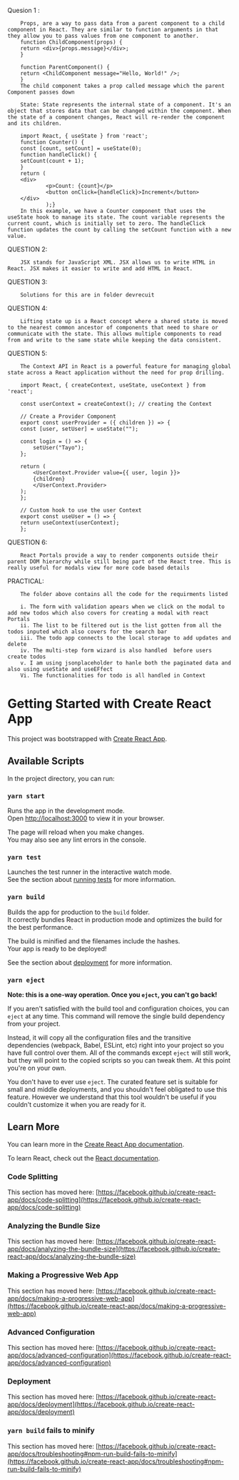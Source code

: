 
Quesion 1 :

        Props, are a way to pass data from a parent component to a child component in React. They are similar to function arguments in that they allow you to pass values from one component to another.
        function ChildComponent(props) {
        return <div>{props.message}</div>;
        }

        function ParentComponent() {
        return <ChildComponent message="Hello, World!" />;
        }
        The child component takes a prop called message which the parent Component passes down

        State: State represents the internal state of a component. It's an object that stores data that can be changed within the component. When the state of a component changes, React will re-render the component and its children.

        import React, { useState } from 'react';
        function Counter() {
        const [count, setCount] = useState(0);
        function handleClick() {
        setCount(count + 1);
        }
        return (
        <div>
                <p>Count: {count}</p>
                <button onClick={handleClick}>Increment</button>
        </div>
                );}
        In this example, we have a Counter component that uses the useState hook to manage its state. The count variable represents the current count, which is initially set to zero. The handleClick function updates the count by calling the setCount function with a new value.

QUESTION 2:

        JSX stands for JavaScript XML. JSX allows us to write HTML in React. JSX makes it easier to write and add HTML in React.

QUESTION 3:

        Solutions for this are in folder devrecuit

QUESTION 4:

        Lifting state up is a React concept where a shared state is moved to the nearest common ancestor of components that need to share or communicate with the state. This allows multiple components to read from and write to the same state while keeping the data consistent.

QUESTION 5:

        The Context API in React is a powerful feature for managing global state across a React application without the need for prop drilling.

        import React, { createContext, useState, useContext } from 'react';

        const userContext = createContext(); // creating the Context

        // Create a Provider Component
        export const userProvider = ({ children }) => {
        const [user, setUser] = useState("");

        const login = () => {
            setUser("Tayo");
        };

        return (
            <UserContext.Provider value={{ user, login }}>
            {children}
            </UserContext.Provider>
        );
        };

        // Custom hook to use the user Context
        export const useUser = () => {
        return useContext(userContext);
        };

QUESTION 6:

        React Portals provide a way to render components outside their parent DOM hierarchy while still being part of the React tree. This is really useful for modals view for more code based details

PRACTICAL:

        The folder above contains all the code for the requirments listed

        i. The form with validation apears when we click on the modal to add new todos which also covers for creating a modal with react Portals
        ii. The list to be filtered out is the list gotten from all the todos inputed which also covers for the search bar
        iii. The todo app connects to the local storage to add updates and delete
        iv. The multi-step form wizard is also handled  before users create todos
        v. I am using jsonplaceholder to hanle both the paginated data and also using useState and useEFfect
        Vi. The functionalities for todo is all handled in Context

# Getting Started with Create React App

This project was bootstrapped with [Create React App](https://github.com/facebook/create-react-app).

## Available Scripts

In the project directory, you can run:

### `yarn start`

Runs the app in the development mode.\
Open [http://localhost:3000](http://localhost:3000) to view it in your browser.

The page will reload when you make changes.\
You may also see any lint errors in the console.

### `yarn test`

Launches the test runner in the interactive watch mode.\
See the section about [running tests](https://facebook.github.io/create-react-app/docs/running-tests) for more information.

### `yarn build`

Builds the app for production to the `build` folder.\
It correctly bundles React in production mode and optimizes the build for the best performance.

The build is minified and the filenames include the hashes.\
Your app is ready to be deployed!

See the section about [deployment](https://facebook.github.io/create-react-app/docs/deployment) for more information.

### `yarn eject`

**Note: this is a one-way operation. Once you `eject`, you can't go back!**

If you aren't satisfied with the build tool and configuration choices, you can `eject` at any time. This command will remove the single build dependency from your project.

Instead, it will copy all the configuration files and the transitive dependencies (webpack, Babel, ESLint, etc) right into your project so you have full control over them. All of the commands except `eject` will still work, but they will point to the copied scripts so you can tweak them. At this point you're on your own.

You don't have to ever use `eject`. The curated feature set is suitable for small and middle deployments, and you shouldn't feel obligated to use this feature. However we understand that this tool wouldn't be useful if you couldn't customize it when you are ready for it.

## Learn More

You can learn more in the [Create React App documentation](https://facebook.github.io/create-react-app/docs/getting-started).

To learn React, check out the [React documentation](https://reactjs.org/).

### Code Splitting

This section has moved here: [https://facebook.github.io/create-react-app/docs/code-splitting](https://facebook.github.io/create-react-app/docs/code-splitting)

### Analyzing the Bundle Size

This section has moved here: [https://facebook.github.io/create-react-app/docs/analyzing-the-bundle-size](https://facebook.github.io/create-react-app/docs/analyzing-the-bundle-size)

### Making a Progressive Web App

This section has moved here: [https://facebook.github.io/create-react-app/docs/making-a-progressive-web-app](https://facebook.github.io/create-react-app/docs/making-a-progressive-web-app)

### Advanced Configuration

This section has moved here: [https://facebook.github.io/create-react-app/docs/advanced-configuration](https://facebook.github.io/create-react-app/docs/advanced-configuration)

### Deployment

This section has moved here: [https://facebook.github.io/create-react-app/docs/deployment](https://facebook.github.io/create-react-app/docs/deployment)

### `yarn build` fails to minify

This section has moved here: [https://facebook.github.io/create-react-app/docs/troubleshooting#npm-run-build-fails-to-minify](https://facebook.github.io/create-react-app/docs/troubleshooting#npm-run-build-fails-to-minify)
